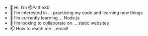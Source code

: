 - 👋 Hi, I’m @Pattie30
- 👀 I’m interested in ... practicing my code and learning new things
- 🌱 I’m currently learning ... Node.js
- 💞️ I’m looking to collaborate on ... static websites
- 📫 How to reach me ...email!

<!---
Pattie30/Pattie30 is a ✨ special ✨ repository because its `README.md` (this file) appears on your GitHub profile.
You can click the Preview link to take a look at your changes.
--->
